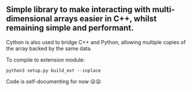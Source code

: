 ## Simple library to make interacting with multi-dimensional arrays easier in C++, whilst remaining simple and performant.

Cython is also used to bridge C++ and Python, allowing multiple copies of the array backed by the same data.

To compile to extension module:

```
python3 setup.py build_ext --inplace
```

Code is self-documenting for now 😜😜